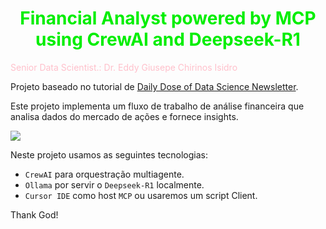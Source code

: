# <h1 align="center"><font color="gree">Financial Analyst powered by MCP using CrewAI and Deepseek-R1</font></h1>

<font color="pink">Senior Data Scientist.: Dr. Eddy Giusepe Chirinos Isidro</font>

Projeto baseado no tutorial de [Daily Dose of Data Science Newsletter]().

Este projeto implementa um fluxo de trabalho de análise financeira que analisa dados do mercado de ações e fornece insights.



![](https://miro.medium.com/v2/resize:fit:621/1*OwnfQCmi9jv4Co4CTXffoA.png)


Neste projeto usamos as seguintes tecnologias:

* `CrewAI` para orquestração multiagente.
* `Ollama` por servir o `Deepseek-R1` localmente.
* `Cursor IDE` como host `MCP` ou usaremos um script Client.



















Thank God!